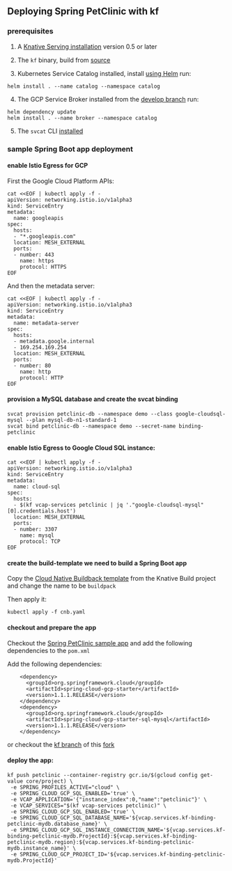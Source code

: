 ## Deploying Spring PetClinic with kf

### prerequisites

1. A [Knative Serving installation](https://github.com/knative/docs/blob/master/install/README.md) version 0.5 or later

2. The `kf` binary, build from [source](https://github.com/poy/kf.git)

3. Kubernetes Service Catalog installed, install [using Helm](https://kubernetes.io/docs/tasks/service-catalog/install-service-catalog-using-helm/)
  run:
  ```
  helm install . --name catalog --namespace catalog
  ```

4. The GCP Service Broker installed from the [develop branch](https://github.com/GoogleCloudPlatform/gcp-service-broker/tree/develop/deployments/helm/gcp-service-broker)
  run:
  ```
  helm dependency update
  helm install . --name broker --namespace catalog
  ```

5. The `svcat` CLI [installed](https://github.com/kubernetes-incubator/service-catalog/blob/master/docs/install.md#manual)

### sample Spring Boot app deployment

#### enable Istio Egress for GCP

First the Google Cloud Platform APIs:
```
cat <<EOF | kubectl apply -f -
apiVersion: networking.istio.io/v1alpha3
kind: ServiceEntry
metadata:
  name: googleapis
spec:
  hosts:
  - "*.googleapis.com"
  location: MESH_EXTERNAL
  ports:
  - number: 443
    name: https
    protocol: HTTPS
EOF
```

And then the metadata server:
```
cat <<EOF | kubectl apply -f -
apiVersion: networking.istio.io/v1alpha3
kind: ServiceEntry
metadata:
  name: metadata-server
spec:
  hosts:
  - metadata.google.internal
  - 169.254.169.254
  location: MESH_EXTERNAL
  ports:
  - number: 80
    name: http
    protocol: HTTP
EOF
```

#### provision a MySQL database and create the svcat binding

```
svcat provision petclinic-db --namespace demo --class google-cloudsql-mysql --plan mysql-db-n1-standard-1
svcat bind petclinic-db --namespace demo --secret-name binding-petclinic
```

#### enable Istio Egress to Google Cloud SQL instance:
```
cat <<EOF | kubectl apply -f -
apiVersion: networking.istio.io/v1alpha3
kind: ServiceEntry
metadata:
  name: cloud-sql
spec:
  hosts:
  - $(kf vcap-services petclinic | jq '."google-cloudsql-mysql"[0].credentials.host')
  location: MESH_EXTERNAL
  ports:
  - number: 3307
    name: mysql
    protocol: TCP
EOF
```

#### create the build-template we need to build a Spring Boot app

Copy the [Cloud Native Buildback template](https://github.com/knative/build-templates/blob/master/buildpacks/cnb.yaml) from the Knative Build project and change the name to be `buildpack`

Then apply it:

```
kubectl apply -f cnb.yaml
```

#### checkout and prepare the app

Checkout the [Spring PetClinic sample app](https://github.com/spring-projects/spring-petclinic) and add the following dependencies to the `pom.xml`

Add the following dependencies:

```
    <dependency>
      <groupId>org.springframework.cloud</groupId>
      <artifactId>spring-cloud-gcp-starter</artifactId>
      <version>1.1.1.RELEASE</version>
    </dependency>
    <dependency>
      <groupId>org.springframework.cloud</groupId>
      <artifactId>spring-cloud-gcp-starter-sql-mysql</artifactId>
      <version>1.1.1.RELEASE</version>
    </dependency>
```
 or checkout the [kf branch](https://github.com/trisberg/spring-petclinic/tree/kf) of this [fork](https://github.com/trisberg/spring-petclinic/)

#### deploy the app:

```
kf push petclinic --container-registry gcr.io/$(gcloud config get-value core/project) \
 -e SPRING_PROFILES_ACTIVE="cloud" \
 -e SPRING_CLOUD_GCP_SQL_ENABLED='true' \
 -e VCAP_APPLICATION='{"instance_index":0,"name":"petclinic"}' \
 -e VCAP_SERVICES="$(kf vcap-services petclinic)" \
 -e SPRING_CLOUD_GCP_SQL_ENABLED='true' \
 -e SPRING_CLOUD_GCP_SQL_DATABASE_NAME='${vcap.services.kf-binding-petclinic-mydb.database_name}' \
 -e SPRING_CLOUD_GCP_SQL_INSTANCE_CONNECTION_NAME='${vcap.services.kf-binding-petclinic-mydb.ProjectId}:${vcap.services.kf-binding-petclinic-mydb.region}:${vcap.services.kf-binding-petclinic-mydb.instance_name}' \
 -e SPRING_CLOUD_GCP_PROJECT_ID='${vcap.services.kf-binding-petclinic-mydb.ProjectId}'
```
